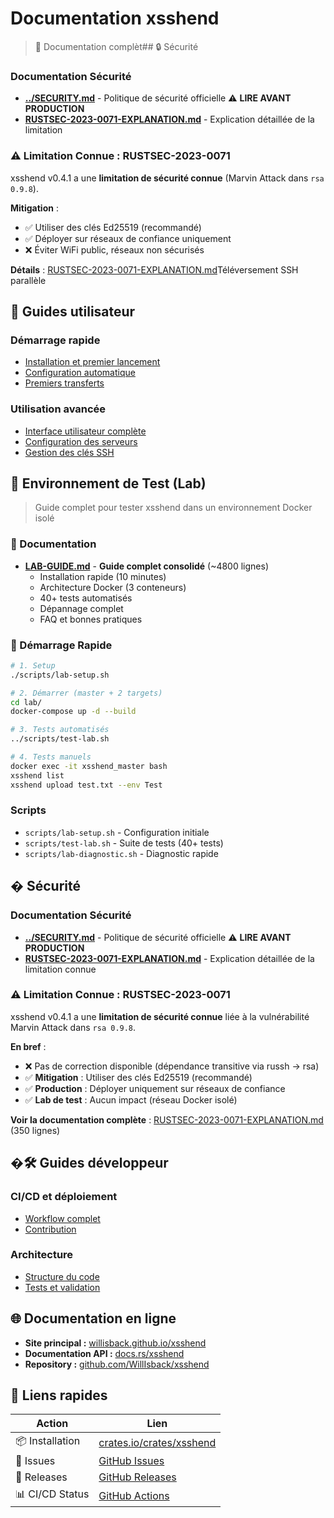 # Documentation xsshend

> 🚀 Documentation complèt## 🔒 Sécurité

### Documentation Sécurité
- **[../SECURITY.md](../SECURITY.md)** - Politique de sécurité officielle ⚠️ **LIRE AVANT PRODUCTION**
- **[RUSTSEC-2023-0071-EXPLANATION.md](RUSTSEC-2023-0071-EXPLANATION.md)** - Explication détaillée de la limitation

### ⚠️ Limitation Connue : RUSTSEC-2023-0071

xsshend v0.4.1 a une **limitation de sécurité connue** (Marvin Attack dans `rsa 0.9.8`).

**Mitigation** :
- ✅ Utiliser des clés Ed25519 (recommandé)
- ✅ Déployer sur réseaux de confiance uniquement
- ❌ Éviter WiFi public, réseaux non sécurisés

**Détails** : [RUSTSEC-2023-0071-EXPLANATION.md](RUSTSEC-2023-0071-EXPLANATION.md)Téléversement SSH parallèle

## 📖 Guides utilisateur

### Démarrage rapide
- [Installation et premier lancement](usage.md#installation-et-premier-lancement)
- [Configuration automatique](usage.md#configuration-automatique)
- [Premiers transferts](usage.md#premiers-transferts)

### Utilisation avancée
- [Interface utilisateur complète](usage.md)
- [Configuration des serveurs](configuration.md)
- [Gestion des clés SSH](ssh-keys.md)

## 🧪 Environnement de Test (Lab)

> Guide complet pour tester xsshend dans un environnement Docker isolé

### 📖 Documentation
- **[LAB-GUIDE.md](LAB-GUIDE.md)** - **Guide complet consolidé** (~4800 lignes)
  - Installation rapide (10 minutes)
  - Architecture Docker (3 conteneurs)
  - 40+ tests automatisés
  - Dépannage complet
  - FAQ et bonnes pratiques

### 🚀 Démarrage Rapide
```bash
# 1. Setup
./scripts/lab-setup.sh

# 2. Démarrer (master + 2 targets)
cd lab/
docker-compose up -d --build

# 3. Tests automatisés
../scripts/test-lab.sh

# 4. Tests manuels
docker exec -it xsshend_master bash
xsshend list
xsshend upload test.txt --env Test
```

### Scripts
- `scripts/lab-setup.sh` - Configuration initiale
- `scripts/test-lab.sh` - Suite de tests (40+ tests)
- `scripts/lab-diagnostic.sh` - Diagnostic rapide

## � Sécurité

### Documentation Sécurité
- **[../SECURITY.md](../SECURITY.md)** - Politique de sécurité officielle ⚠️ **LIRE AVANT PRODUCTION**
- **[RUSTSEC-2023-0071-EXPLANATION.md](RUSTSEC-2023-0071-EXPLANATION.md)** - Explication détaillée de la limitation connue

### ⚠️ Limitation Connue : RUSTSEC-2023-0071

xsshend v0.4.1 a une **limitation de sécurité connue** liée à la vulnérabilité Marvin Attack dans `rsa 0.9.8`.

**En bref** :
- ❌ Pas de correction disponible (dépendance transitive via russh → rsa)
- ✅ **Mitigation** : Utiliser des clés Ed25519 (recommandé)
- ✅ **Production** : Déployer uniquement sur réseaux de confiance
- ✅ **Lab de test** : Aucun impact (réseau Docker isolé)

**Voir la documentation complète** : [RUSTSEC-2023-0071-EXPLANATION.md](RUSTSEC-2023-0071-EXPLANATION.md) (350 lignes)

## �🛠️ Guides développeur

### CI/CD et déploiement
- [Workflow complet](cicd.md)
- [Contribution](../README.md#contribution)

### Architecture
- [Structure du code](../README.md#architecture-du-code)
- [Tests et validation](../README.md#tests-et-validation)

## 🌐 Documentation en ligne

- **Site principal :** [willisback.github.io/xsshend](https://willisback.github.io/xsshend)
- **Documentation API :** [docs.rs/xsshend](https://docs.rs/xsshend)
- **Repository :** [github.com/WillIsback/xsshend](https://github.com/WillIsback/xsshend)

## 🔗 Liens rapides

| Action | Lien |
|--------|------|
| 📦 Installation | [crates.io/crates/xsshend](https://crates.io/crates/xsshend) |
| 🐛 Issues | [GitHub Issues](https://github.com/WillIsback/xsshend/issues) |
| 🔄 Releases | [GitHub Releases](https://github.com/WillIsback/xsshend/releases) |
| 📊 CI/CD Status | [GitHub Actions](https://github.com/WillIsback/xsshend/actions) |
